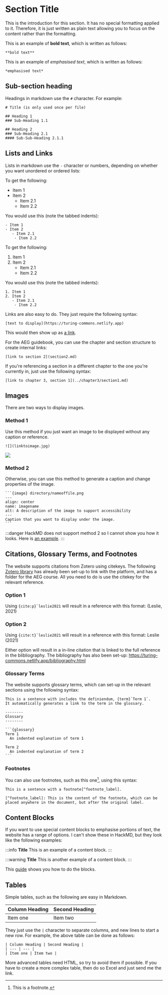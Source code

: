 # Section Title

This is the introduction for this section. It has no special formatting applied to it. Therefore, it is just written as plain text allowing you to focus on the content rather than the formatting. 

This is an example of **bold text**, which is written as follows:

```
**bold text**
```

This is an example of *emphasised text*, which is written as follows:

```
*emphasised text*
```

## Sub-section heading

Headings in markdown use the ```#``` character. For example:

```
# Title (is only used once per file)

## Heading 1
### Sub-Heading 1.1

## Heading 2
### Sub-Heading 2.1
#### Sub-Sub-Heading 2.1.1
```

## Lists and Links

Lists in markdown use the ```-``` character or numbers, depending on whether you want unordered or ordered lists:

To get the following:

- Item 1
- Item 2
    - Item 2.1
    - Item 2.2

You would use this (note the tabbed indents):

```
- Item 1
- Item 2
   - Item 2.1
    - Item 2.2
```

To get the following:

1. Item 1
2. Item 2
    - Item 2.1
    - Item 2.2

You would use this (note the tabbed indents):

```
1. Item 1
2. Item 2
   - Item 2.1
    - Item 2.2
```

Links are also easy to do. They just require the following syntax:

```
[text to display](https://turing-commons.netlify.app)
```

This would then show up as [a link](https://turing-commons.netlify.app).

For the AEG guidebook, you can use the chapter and section structure to create internal links:

```
[link to section 2](section2.md)
```

If you're referencing a section in a different chapter to the one you're currently in, just use the following syntax:

```
[link to chapter 3, section 1](../chapter3/section1.md)
```

## Images

There are two ways to display images.

### Method 1

Use this method if you just want an image to be displayed without any caption or reference.

```
![](linktoimage.jpg)
```

![](https://i.imgur.com/Geor9PW.jpg)

### Method 2

Otherwise, you can use this method to generate a caption and change properties of the image.

````
```{image} directory/nameoffile.png
---
align: center
name: imagename
alt: A description of the image to support accessibility
---
Caption that you want to display under the image.
```
````

:::danger
HackMD does not support method 2 so I cannot show you how it looks. 
Here is [an example](https://turing-commons.netlify.app/rri/chapter3/project_lifecycle.html).
:::

## Citations, Glossary Terms, and Footnotes

The website supports citations from Zotero using citekeys. The following [Zotero library](https://www.zotero.org/groups/4441221/turing_commons/library) has already been set-up to link with the platform, and has a folder for the AEG course. All you need to do is use the citekey for the relevant reference. 

### Option 1

Using ```{cite:p}`leslie2021``` will result in a reference with this format: (Leslie, 2021)

### Option 2

Using ```{cite:t}`leslie2021``` will result in a reference with this format: Leslie (2021)

Either option will result in a in-line citation that is linked to the full reference in the blibliography. The bibliography has also been set-up: https://turing-commons.netlify.app/bibliography.html

### Glossary Terms

The website supports glossary terms, which can set-up in the relevant sections using the following syntax:

````
This is a sentence with includes the definiendum, {term}`Term 1`. 
It automatically generates a link to the term in the glossary. 

--------
Glossary
--------

```{glossary}
Term 1
  An indented explanation of term 1

Term 2
  An indented explanation of term 2 
```
````



### Footnotes

You can also use footnotes, such as this one[^footnote], using this syntax:

```
This is a sentence with a footnote[^footnote_label].

[^footnote_label]: This is the content of the footnote, which can be placed anywhere in the document, but after the original label.
```

[^footnote]: This is a footnote.

## Content Blocks

If you want to use special content blocks to emphasise portions of text, the website has a range of options. I can't show these in HackMD, but they look like the following examples:

:::info
**Title**
This is an example of a content block.
:::

:::warning
**Title**
This is another example of a content block. 
:::

This [guide](https://book.org/content/content-blocks.html) shows you how to do the blocks.

## Tables

Simple tables, such as the following are easy in Markdown.

| Column Heading | Second Heading |
| --- | --- |
| Item one | Item two |

They just use the ```|``` character to separate columns, and new lines to start a new row. For example, the above table can be done as follows:

```
| Column Heading | Second Heading |
| --- | --- |
| Item one | Item two |
```

More advanced tables need HTML, so try to avoid them if possible. If you have to create a more complex table, then do so Excel and just send me the link.

